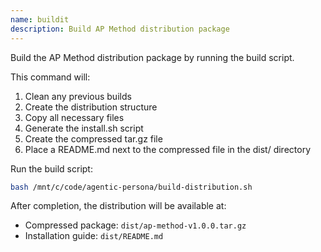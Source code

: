 ```yaml
---
name: buildit
description: Build AP Method distribution package
---
```


Build the AP Method distribution package by running the build script.

This command will:
1. Clean any previous builds
2. Create the distribution structure
3. Copy all necessary files
4. Generate the install.sh script
5. Create the compressed tar.gz file
6. Place a README.md next to the compressed file in the dist/ directory

Run the build script:
```bash
bash /mnt/c/code/agentic-persona/build-distribution.sh
```

After completion, the distribution will be available at:
- Compressed package: `dist/ap-method-v1.0.0.tar.gz`
- Installation guide: `dist/README.md`